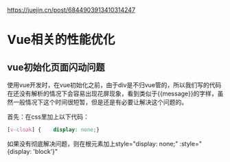https://juejin.cn/post/6844903913410314247

# Vue相关的性能优化

##  vue初始化页面闪动问题

使用vue开发时，在vue初始化之前，由于div是不归vue管的，所以我们写的代码在还没有解析的情况下会容易出现花屏现象，看到类似于{{message}}的字样，虽然一般情况下这个时间很短暂，但是还是有必要让解决这个问题的。

首先：在css里加上以下代码：

```css
[v-cloak] {    display: none;}
```
如果没有彻底解决问题，则在根元素加上style="display: none;" :style="{display: 'block'}"
